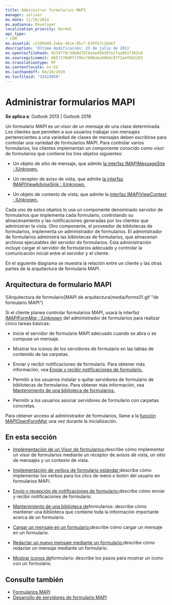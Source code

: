 ```yaml
---
title: Administrar formularios MAPI
manager: soliver
ms.date: 11/16/2014
ms.audience: Developer
localization_priority: Normal
api_type:
- COM
ms.assetid: c1589d49-2ebe-48ce-85c7-b70fb7c1bb67
description: 'Última modificación: 23 de julio de 2011'
ms.openlocfilehash: 91347f0c34b8d7b76e4e456397a1faa061f3b2c6
ms.sourcegitcommit: 8657170d071f9bcf680aba50b9c07f2a4fb82283
ms.translationtype: MT
ms.contentlocale: es-ES
ms.lasthandoff: 04/28/2019
ms.locfileid: "33423058"
---
```

# <a name="handling-mapi-forms"></a>Administrar formularios MAPI

**Se aplica a**: Outlook 2013 | Outlook 2016 
  
Un formulario MAPI es un visor de un mensaje de una clase determinada. Los clientes que permiten a sus usuarios trabajar con mensajes pertenecientes a una variedad de clases de mensajes deben escribirse para controlar una variedad de formularios MAPI. Para controlar varios formularios, los clientes implementan un componente conocido como visor de formularios que contiene los tres objetos siguientes:
  
- Un objeto de sitio de mensaje, que admite [la interfaz IMAPIMessageSite : IUnknown.](imapimessagesiteiunknown.md) 
    
- Un receptor de aviso de vista, que admite [la interfaz IMAPIViewAdviseSink : IUnknown.](imapiviewadvisesinkiunknown.md) 
    
- Un objeto de contexto de vista, que admite la [interfaz IMAPIViewContext : IUnknown.](imapiviewcontextiunknown.md) 
    
Cada uno de estos objetos lo usa un componente denominado servidor de formularios que implementa cada formulario, controlando su almacenamiento y las notificaciones generadas por los clientes que administran la vista. Otro componente, el proveedor de bibliotecas de formularios, implementa un administrador de formularios. El administrador de formularios administra las bibliotecas de formularios, que almacenan archivos ejecutables del servidor de formularios. Esta administración incluye cargar el servidor de formularios adecuado y controlar la comunicación inicial entre el servidor y el cliente.
  
En el siguiente diagrama se muestra la relación entre un cliente y las otras partes de la arquitectura de formulario MAPI.
  
## <a name="mapi-form-architecture"></a>Arquitectura de formulario MAPI
  
![Arquitectura de formulario]MAPI de arquitectura(media/forms01.gif "de formulario MAPI")
  
Si el cliente planea controlar formularios MAPI, usará la interfaz [IMAPIFormMgr : IUnknown](imapiformmgriunknown.md) del administrador de formularios para realizar cinco tareas básicas: 
  
- Inicie el servidor de formulario MAPI adecuado cuando se abra o se compuse un mensaje.
    
- Mostrar los iconos de los servidores de formulario en las tablas de contenido de las carpetas.
    
- Enviar y recibir notificaciones de formulario. Para obtener más información, vea [Enviar y recibir notificaciones de formulario.](sending-and-receiving-form-notifications.md)
    
- Permitir a los usuarios instalar o quitar servidores de formulario de bibliotecas de formularios. Para obtener más información, vea [Mantenimiento de una biblioteca de formularios.](maintaining-a-form-library.md)
    
- Permitir a los usuarios asociar servidores de formulario con carpetas concretas.
    
Para obtener acceso al administrador de formularios, llame a la [función MAPIOpenFormMgr](mapiopenformmgr.md) una vez durante la inicialización. 
  
## <a name="in-this-section"></a>En esta sección

- [Implementación de un Visor de formularios:](implementing-a-form-viewer.md)describe cómo implementar un visor de formularios mediante un receptor de avisos de vista, un sitio de mensajes y un contexto de vista.
    
- [Implementación de verbos de formulario estándar:](implementing-standard-form-verbs.md)describe cómo implementar los verbos para los clics de menú o botón del usuario en formularios MAPI.
    
- [Envío y recepción de notificaciones de formulario:](sending-and-receiving-form-notifications.md)describe cómo enviar y recibir notificaciones de formulario.
    
- [Mantenimiento de una biblioteca de](maintaining-a-form-library.md)formularios: describe cómo mantener una biblioteca que contiene toda la información importante acerca de un formulario.
    
- [Cargar un mensaje en un formulario:](loading-a-message-into-a-form.md)describe cómo cargar un mensaje en un formulario.
    
- [Redactar un nuevo mensaje mediante un formulario:](composing-a-new-message-by-using-a-form.md)describe cómo redactar un mensaje mediante un formulario.
    
- [Mostrar iconos de](displaying-form-icons.md)formulario: describe los pasos para mostrar un icono con un formulario.
    
## <a name="see-also"></a>Consulte también

- [Formularios MAPI](mapi-forms.md)
- [Desarrollo de servidores de formulario MAPI](developing-mapi-form-servers.md)

